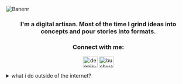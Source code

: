 ![Banenr](https://i.ibb.co/F8YqdDj/banner.jpg "Profil Banner")

<h3 align="center">I'm a digital artisan. Most of the time I grind ideas into concepts and pour stories into formats.</h3>

<h3 align="center">Connect with me:</h3>
<p align="center">
<a href="https://linkedin.com/in/dennis-buchwald-54b21018b" target="blank"><img align="center" src="https://raw.githubusercontent.com/rahuldkjain/github-profile-readme-generator/master/src/images/icons/Social/linked-in-alt.svg" alt="dennis-buchwald-54b21018b" height="30" width="40" /></a>
<a href="https://instagram.com/buchwald.png" target="blank"><img align="center" src="https://raw.githubusercontent.com/rahuldkjain/github-profile-readme-generator/master/src/images/icons/Social/instagram.svg" alt="buchwald.png" height="30" width="40" /></a>
</p>

<details>
  <summary>what i do outside of the internet?</summary>
    <details>
    <summary>actual nothing!</summary>
        <details>
        <summary>trust me</summary>
            <details>
            <summary>you really want to know?</summary>
  <ul>
    <li>🎶 I am techno DJ and spin record in clubs on weekends. Look <a href="https://www.instagram.com/loss_of_reality">here</a></li>
    <li>Eintrag 2</li>
    <li>Eintrag 3</li>
  </ul>
</details>

